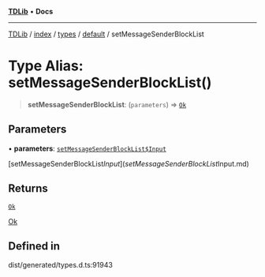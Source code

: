 [**TDLib**](../../../../../../README.md) • **Docs**

***

[TDLib](../../../../../../modules.md) / [index](../../../../../README.md) / [types](../../../README.md) / [default](../README.md) / setMessageSenderBlockList

# Type Alias: setMessageSenderBlockList()

> **setMessageSenderBlockList**: (`parameters`) => [`Ok`](Ok.md)

## Parameters

• **parameters**: [`setMessageSenderBlockList$Input`](setMessageSenderBlockList$Input.md)

[setMessageSenderBlockList$Input](setMessageSenderBlockList$Input.md)

## Returns

[`Ok`](Ok.md)

[Ok](Ok.md)

## Defined in

dist/generated/types.d.ts:91943
